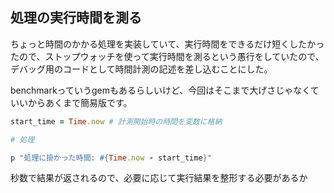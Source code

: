 ## 処理の実行時間を測る

ちょっと時間のかかる処理を実装していて、実行時間をできるだけ短くしたかったので、ストップウォッチを使って実行時間を測るという愚行をしていたので、
デバッグ用のコードとして時間計測の記述を差し込むことにした。

benchmarkっていうgemもあるらしいけど、今回はそこまで大げさじゃなくていいからあくまで簡易版です。

``` ruby
start_time = Time.now # 計測開始時の時間を変数に格納

# 処理

p "処理に掛かった時間: #{Time.now - start_time}"

```

秒数で結果が返されるので、必要に応じて実行結果を整形する必要があるか
